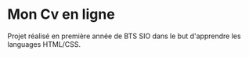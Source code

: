 # Mon Cv en ligne

Projet réalisé en première année de BTS SIO dans le but d'apprendre les languages HTML/CSS.

